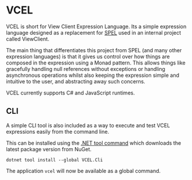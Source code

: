 # VCEL

VCEL is short for View Client Expression Language. Its a simple expression language designed as a replacement for [SPEL](https://github.com/spring-projects/spring-net/tree/master/src/Spring/Spring.Core/Expressions) used in an internal project called ViewClient.

The main thing that differentiates this project from SPEL (and many other expression languages) is that it gives us control over how things are composed in the expression using a Monad pattern. This allows things like gracefully handling null references without exceptions or handling asynchronous operations whilst also keeping the expression simple and intuitive to the user, and abstracting away such concerns.

VCEL currently supports C# and JavaScript runtimes.

## CLI

A simple CLI tool is also included as a way to execute and test VCEL expressions easily from the command line.

This can be installed using the [.NET tool command](https://docs.microsoft.com/en-us/dotnet/core/tools/dotnet-tool-install) which downloads the latest package version from NuGet.

`dotnet tool install --global VCEL.Cli`

The application `vcel` will now be available as a global command.
